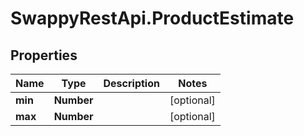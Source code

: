 # SwappyRestApi.ProductEstimate

## Properties
Name | Type | Description | Notes
------------ | ------------- | ------------- | -------------
**min** | **Number** |  | [optional] 
**max** | **Number** |  | [optional] 


